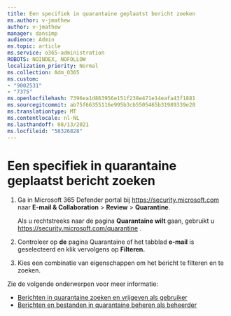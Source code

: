```yaml
---
title: Een specifiek in quarantaine geplaatst bericht zoeken
ms.author: v-jmathew
author: v-jmathew
manager: dansimp
audience: Admin
ms.topic: article
ms.service: o365-administration
ROBOTS: NOINDEX, NOFOLLOW
localization_priority: Normal
ms.collection: Adm_O365
ms.custom:
- "9002531"
- "7375"
ms.openlocfilehash: 7396ea1d863956e151f238e471e14eafa43f1881
ms.sourcegitcommit: ab75f66355116e995b3cb5505465b31989339e28
ms.translationtype: MT
ms.contentlocale: nl-NL
ms.lasthandoff: 08/13/2021
ms.locfileid: "58326828"
---
```

# <a name="find-a-specific-quarantined-message"></a>Een specifiek in quarantaine geplaatst bericht zoeken

1. Ga in Microsoft 365 Defender portal bij <https://security.microsoft.com> naar **E-mail & Collaboration** \> **Review** \> **Quarantine**.

   Als u rechtstreeks naar de pagina **Quarantaine wilt** gaan, gebruikt u <https://security.microsoft.com/quarantine> .

2. Controleer op **de** pagina Quarantaine of het tabblad **e-mail** is geselecteerd en klik vervolgens op **Filteren.**
3. Kies een combinatie van eigenschappen om het bericht te filteren en te zoeken.

Zie de volgende onderwerpen voor meer informatie:

- [Berichten in quarantaine zoeken en vrijgeven als gebruiker](https://docs.microsoft.com/microsoft-365/security/office-365-security/find-and-release-quarantined-messages-as-a-user)
- [Berichten en bestanden in quarantaine beheren als beheerder](https://docs.microsoft.com/microsoft-365/security/office-365-security/manage-quarantined-messages-and-files)
